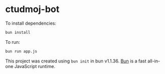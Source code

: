 # ctudmoj-bot

To install dependencies:

```bash
bun install
```

To run:

```bash
bun run app.js
```

This project was created using `bun init` in bun v1.1.36. [Bun](https://bun.sh) is a fast all-in-one JavaScript runtime.
